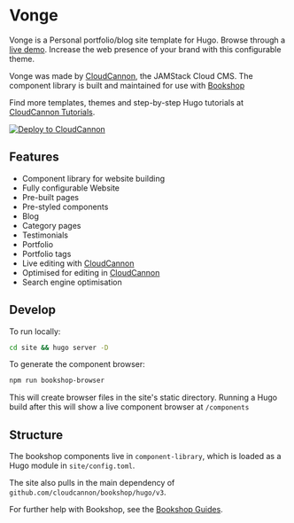 # Vonge

Vonge is a Personal portfolio/blog site template for Hugo. Browse through a [live demo](https://jazzed-kale.cloudvent.net/).
Increase the web presence of your brand with this configurable theme.


Vonge was made by [CloudCannon](http://cloudcannon.com/), the JAMStack Cloud CMS.
The component library is built and maintained for use with [Bookshop](https://github.com/cloudcannon/bookshop/)

Find more templates, themes and step-by-step Hugo tutorials at [CloudCannon Tutorials](http://cloudcannon.com/tutorials/).

[![Deploy to CloudCannon](https://buttons.cloudcannon.com/deploy.svg)](https://app.cloudcannon.com/register#sites/connect/github/CloudCannon/vonge-hugo-bookshop-template)
## Features

* Component library for website building
* Fully configurable Website
* Pre-built pages
* Pre-styled components
* Blog
* Category pages
* Testimonials
* Portfolio
* Portfolio tags
* Live editing with [CloudCannon](http://cloudcannon.com/)
* Optimised for editing in [CloudCannon](http://cloudcannon.com/)
* Search engine optimisation

## Develop

To run locally:
```bash
cd site && hugo server -D
```

To generate the component browser:
```bash
npm run bookshop-browser
```
This will create browser files in the site's static directory. Running a Hugo build after this will show a live component browser at `/components` 

## Structure
The bookshop components live in `component-library`, which is loaded as a Hugo module in `site/config.toml`.

The site also pulls in the main dependency of `github.com/cloudcannon/bookshop/hugo/v3`.

For further help with Bookshop, see the [Bookshop Guides](https://github.com/CloudCannon/bookshop).
